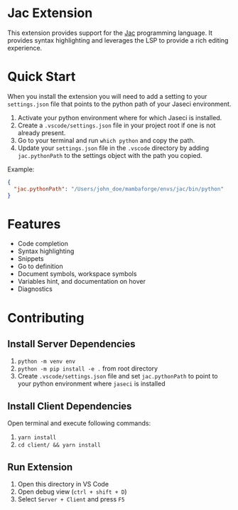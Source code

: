 # Jac Extension

This extension provides support for the [Jac](https://doc.jaseci.org) programming language. It provides syntax highlighting and leverages the LSP to provide a rich editing experience.

# Quick Start

When you install the extension you will need to add a setting to your `settings.json` file that points to the python path of your Jaseci environment.

1. Activate your python environment where for which Jaseci is installed.
2. Create a `.vscode/settings.json` file in your project root if one is not already present.
3. Go to your terminal and run `which python` and copy the path.
4. Update your `settings.json` file in the `.vscode` directory by adding `jac.pythonPath` to the settings object with the path you copied.

Example:

```json
{
  "jac.pythonPath": "/Users/john_doe/mambaforge/envs/jac/bin/python"
}
```

# Features

- Code completion
- Syntax highlighting
- Snippets
- Go to definition
- Document symbols, workspace symbols
- Variables hint, and documentation on hover
- Diagnostics

# Contributing

## Install Server Dependencies

1. `python -m venv env`
2. `python -m pip install -e .` from root directory
3. Create `.vscode/settings.json` file and set `jac.pythonPath` to point to your python environment where `jaseci` is installed

## Install Client Dependencies

Open terminal and execute following commands:

1. `yarn install`
1. `cd client/ && yarn install`

## Run Extension

1. Open this directory in VS Code
2. Open debug view (`ctrl + shift + D`)
3. Select `Server + Client` and press `F5`
